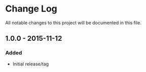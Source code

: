 # Change Log
All notable changes to this project will be documented in this file.

## 1.0.0 - 2015-11-12
### Added
- Initial release/tag
